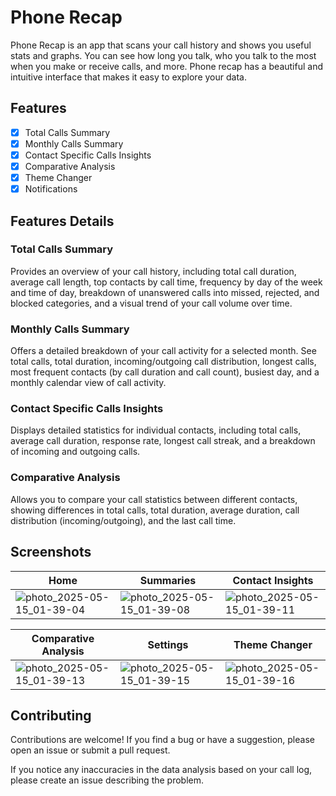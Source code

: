 # Phone Recap

Phone Recap is an app that scans your call history and shows you useful stats and graphs. You can see how long you talk, who you talk to the most when you make or receive calls, and more. Phone recap has a beautiful and intuitive interface that makes it easy to explore your data.

## Features

- [x] Total Calls Summary
- [x] Monthly Calls Summary
- [x] Contact Specific Calls Insights
- [x] Comparative Analysis
- [x] Theme Changer
- [x] Notifications

## Features Details

### Total Calls Summary

Provides an overview of your call history, including total call duration, average call length, top contacts by call time, frequency by day of the week and time of day, breakdown of unanswered calls into missed, rejected, and blocked categories, and a visual trend of your call volume over time.

### Monthly Calls Summary

Offers a detailed breakdown of your call activity for a selected month. See total calls, total duration, incoming/outgoing call distribution, longest calls, most frequent contacts (by call duration and call count), busiest day, and a monthly calendar view of call activity.

### Contact Specific Calls Insights

Displays detailed statistics for individual contacts, including total calls, average call duration, response rate, longest call streak, and a breakdown of incoming and outgoing calls.

### Comparative Analysis

Allows you to compare your call statistics between different contacts, showing differences in total calls, total duration, average duration, call distribution (incoming/outgoing), and the last call time.

## Screenshots

| Home                                                                                                          | Summaries                                                                                                     | Contact Insights                                                                                              |
| ------------------------------------------------------------------------------------------------------------- | ------------------------------------------------------------------------------------------------------------- | ------------------------------------------------------------------------------------------------------------- |
| ![photo_2025-05-15_01-39-04](https://github.com/user-attachments/assets/c3a23091-190a-4e28-bdf8-d02a8a3f8b18) | ![photo_2025-05-15_01-39-08](https://github.com/user-attachments/assets/7bcbc317-0caa-4f99-b2b9-6b37457bba47) | ![photo_2025-05-15_01-39-11](https://github.com/user-attachments/assets/0e0b8c1a-7ff7-4bc4-a6bc-cb59355a134b) |

| Comparative Analysis                                                                                          | Settings                                                                                                      | Theme Changer                                                                                                 |
| ------------------------------------------------------------------------------------------------------------- | ------------------------------------------------------------------------------------------------------------- | ------------------------------------------------------------------------------------------------------------- |
| ![photo_2025-05-15_01-39-13](https://github.com/user-attachments/assets/3c72d5e1-efb0-49ad-8639-06813ee54434) | ![photo_2025-05-15_01-39-15](https://github.com/user-attachments/assets/699df947-0518-4818-ac12-cbff52c98176) | ![photo_2025-05-15_01-39-16](https://github.com/user-attachments/assets/2bf49230-4200-4055-8799-558350b1bdee) |

## Contributing

Contributions are welcome! If you find a bug or have a suggestion, please open an issue or submit a pull request.

If you notice any inaccuracies in the data analysis based on your call log, please create an issue describing the problem.
